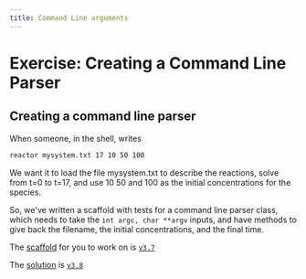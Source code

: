 ```yaml
---
title: Command Line arguments
---
```



Exercise: Creating a Command Line Parser
========================================

Creating a command line parser
------------------------------

When someone, in the shell, writes

``` bash
reactor mysystem.txt 17 10 50 100
```

We want it to load the file mysystem.txt to describe the reactions, solve from t=0 to t=17,
and use 10 50 and 100 as the initial concentrations for the species.

So, we've written a scaffold with tests for a command line parser class, which needs to take the
`int argc, char **argv` inputs, and have methods to give back the filename, the initial concentrations,
and the final time.

The [scaffold](https://github.com/UCL/rsd-cppcourse-example/compare/v3.6...v3.7) for you to work on is [`v3.7`](https://github.com/UCL/rsd-cppcourse-example/blob/v3.7/reactor/)

The [solution](https://github.com/UCL/rsd-cppcourse-example/compare/v3.7...v3.8) is [`v3.8`](https://github.com/UCL/rsd-cppcourse-example/blob/v3.8/reactor/)
